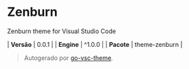 # Zenburn

Zenburn theme for Visual Studio Code

| **Versão** | 0.0.1 |
| **Engine** | ^1.0.0 |
| **Pacote** | theme-zenburn |

> Autogerado por [go-vsc-theme](https://github.com/natalbu/go-vsc-theme).
